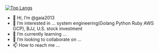[![Top Langs](https://github-readme-stats.vercel.app/api/top-langs/?username=@gaia2013
)](https://github.com/anuraghazra/github-readme-stats)


- 👋 Hi, I’m @gaia2013
- 👀 I’m interested in ... system engineering(Golang Python Ruby AWS GCP), BJJ, U.S. stock investment
- 🌱 I’m currently learning ...
- 💞️ I’m looking to collaborate on ...
- 📫 How to reach me ...

<!---
gaia2013/gaia2013 is a ✨ special ✨ repository because its `README.md` (this file) appears on your GitHub profile.
You can click the Preview link to take a look at your changes.
--->
